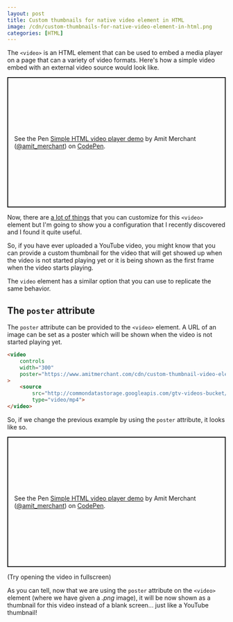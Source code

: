 ```yaml
---
layout: post
title: Custom thumbnails for native video element in HTML
image: /cdn/custom-thumbnails-for-native-video-element-in-html.png
categories: [HTML]
---
```


The `<video>` is an HTML element that can be used to embed a media player on a page that can a variety of video formats. Here's how a simple video embed with an external video source would look like.

<p class="codepen" data-height="300" data-theme-id="dark" data-default-tab="html,result" data-slug-hash="vYZQzWW" data-user="amit_merchant" style="height: 300px; box-sizing: border-box; display: flex; align-items: center; justify-content: center; border: 2px solid; margin: 1em 0; padding: 1em;">
  <span>See the Pen <a href="https://codepen.io/amit_merchant/pen/vYZQzWW">
  Simple HTML video player demo</a> by Amit Merchant (<a href="https://codepen.io/amit_merchant">@amit_merchant</a>)
  on <a href="https://codepen.io">CodePen</a>.</span>
</p>
<script async src="https://cpwebassets.codepen.io/assets/embed/ei.js"></script>

Now, there are [a lot of things](https://developer.mozilla.org/en-US/docs/Web/HTML/Element/video#attributes) that you can customize for this `<video>` element but I'm going to show you a configuration that I recently discovered and I found it quite useful.

So, if you have ever uploaded a YouTube video, you might know that you can provide a custom thumbnail for the video that will get showed up when the video is not started playing yet or it is being shown as the first frame when the video starts playing.

The `video` element has a similar option that you can use to replicate the same behavior.

## The `poster` attribute

The `poster` attribute can be provided to the `<video>` element. A URL of an image can be set as a poster which will be shown when the video is not started playing yet.

```html
<video 
    controls 
    width="300" 
    poster="https://www.amitmerchant.com/cdn/custom-thumbnail-video-element.png"
>
    <source 
        src="http://commondatastorage.googleapis.com/gtv-videos-bucket/sample/BigBuckBunny.mp4"
        type="video/mp4">
</video>
```

So, if we change the previous example by using the `poster` attribute, it looks like so.

<p class="codepen" data-height="300" data-theme-id="dark" data-default-tab="html,result" data-slug-hash="MWozqqY" data-user="amit_merchant" style="height: 300px; box-sizing: border-box; display: flex; align-items: center; justify-content: center; border: 2px solid; margin: 1em 0; padding: 1em;">
  <span>See the Pen <a href="https://codepen.io/amit_merchant/pen/MWozqqY">
  Simple HTML video player demo</a> by Amit Merchant (<a href="https://codepen.io/amit_merchant">@amit_merchant</a>)
  on <a href="https://codepen.io">CodePen</a>.</span>
</p>
<script async src="https://cpwebassets.codepen.io/assets/embed/ei.js"></script>

(Try opening the video in fullscreen)

As you can tell, now that we are using the `poster` attribute on the `<video>` element (where we have given a *.png* image), it will be now shown as a thumbnail for this video instead of a blank screen... just like a YouTube thumbnail!

